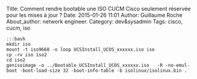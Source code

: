 Title: Comment rendre bootable une ISO CUCM Cisco seulement réservée pour les mises à jour ?
Date: 2015-01-26 11:01
Author: Guillaume Roche
About_author: network engineer.
Category: dev&sysadmin
Tags: cisco, cucm, iso

	:::bash
	mkdir iso
	mount -t iso9660 -o loop UCSInstall_UCOS_xxxxxx.iso iso
	cp -rv iso iso2
	cd iso2
	genisoimage -o ../Bootable_UCSInstall_UCOS_xxxxxx.iso   -R -no-emul-boot -boot-load-size 32 -boot-info-table -b isolinux/isolinux.bin .

